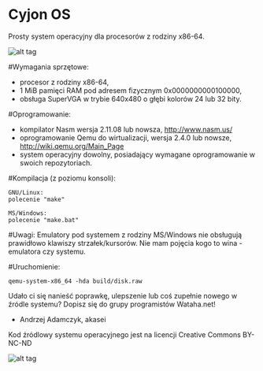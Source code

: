 # Cyjon OS
Prosty system operacyjny dla procesorów z rodziny x86-64.

![alt tag](http://wataha.net/shot/show.png)

#Wymagania sprzętowe:
- procesor z rodziny x86-64,
- 1 MiB pamięci RAM pod adresem fizycznym 0x0000000000100000,
- obsługa SuperVGA w trybie 640x480 o głębi kolorów 24 lub 32 bity.

#Oprogramowanie:
- kompilator Nasm wersja 2.11.08 lub nowsza, http://www.nasm.us/
- oprogramowanie Qemu do wirtualizacji, wersja 2.4.0 lub nowsze, http://wiki.qemu.org/Main_Page
- system operacyjny dowolny, posiadający wymagane oprogramowanie w swoich repozytoriach.

#Kompilacja (z poziomu konsoli):

    GNU/Linux:
    polecenie "make"

    MS/Windows:
    polecenie "make.bat"

#Uwagi:
Emulatory pod systemem z rodziny MS/Windows nie obsługują prawidłowo klawiszy strzałek/kursorów. Nie mam pojęcia kogo to wina - emulatora czy systemu.

#Uruchomienie:

    qemu-system-x86_64 -hda build/disk.raw




Udało ci się nanieść poprawkę, ulepszenie lub coś zupełnie nowego w źródle systemu?
Dopisz się do grupy programistów Wataha.net!

- Andrzej Adamczyk, akasei

Kod źródlowy systemu operacyjnego jest na licencji Creative Commons BY-NC-ND

![alt tag](http://mirrors.creativecommons.org/presskit/buttons/80x15/png/by-nc-nd.png)
